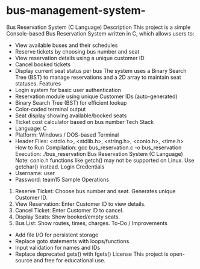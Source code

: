 # bus-management-system-
Bus Reservation System (C Language)
Description
This project is a simple Console-based Bus Reservation System written in C, which allows users to:
- View available buses and their schedules
- Reserve tickets by choosing bus number and seat
- View reservation details using a unique customer ID
- Cancel booked tickets
- Display current seat status per bus
The system uses a Binary Search Tree (BST) to manage reservations and a 2D array to maintain seat
statuses.
Features
- Login system for basic user authentication
- Reservation module using unique Customer IDs (auto-generated)
- Binary Search Tree (BST) for efficient lookup
- Color-coded terminal output
- Seat display showing available/booked seats
- Ticket cost calculator based on bus number
Tech Stack
- Language: C
- Platform: Windows / DOS-based Terminal
- Header Files: <stdio.h>, <stdlib.h>, <string.h>, <conio.h>, <time.h>
How to Run
Compilation:
gcc bus_reservation.c -o bus_reservation
Execution:
./bus_reservation
Bus Reservation System (C Language)
Note: conio.h functions like getch() may not be supported on Linux. Use getchar() instead.
Login Credentials
- Username: user
- Password: team15
Sample Operations
1. Reserve Ticket: Choose bus number and seat. Generates unique Customer ID.
2. View Reservation: Enter Customer ID to view details.
3. Cancel Ticket: Enter Customer ID to cancel.
4. Display Seats: Show booked/empty seats.
5. Bus List: Show routes, times, charges.
To-Do / Improvements
- Add file I/O for persistent storage
- Replace goto statements with loops/functions
- Input validation for names and IDs
- Replace deprecated gets() with fgets()
License
This project is open-source and free for educational use.
